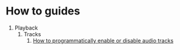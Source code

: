 # How to guides

1. Playback
   1. Tracks
      1. [How to programmatically enable or disable audio tracks](/playback/tracks/how-to-programmatically-enable-or-disable-audio-tracks.md)
